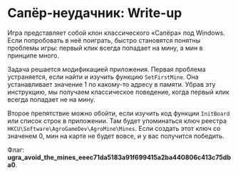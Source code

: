 # Сапёр-неудачник: Write-up

Игра представляет собой клон классического «Сапёра» под Windows. Если попробовать в неё поиграть, быстро становятся понятны проблемы игры: первый клик всегда попадает на мину, а мин в принципе много.

Задача решается модификацией приложения. Первая проблема устраняется, если найти и изучить функцию `SetFirstMine`. Она устанавливает значение 1 по какому-то адресу в памяти. Убрав эту инструкцию, мы получаем классическое поведение, когда первый клик всегда попадает не на мину.

Второе препятствие можно обойти, если изучить код функции `InitBoard` или список строк в приложении. Там будет упоминаться ключ реестра `HKCU\Software\AgroGameDev\AgroMine\Mines`. Если создать этот ключ со значенем 0, мин на карте не будет вовсе, и у вас получится победить.

Флаг: **ugra_avoid_the_mines_eeec71da5183a91f699415a2ba440806c413c75dba0**.
